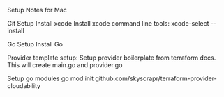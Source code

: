 
Setup Notes for Mac

Git Setup
Install xcode
Install xcode command line tools:
    xcode-select --install

Go Setup
Install Go

Provider template setup:
Setup provider boilerplate from terraform docs. This will create main.go and provider.go

Setup go modules
go mod init github.com/skyscrapr/terraform-provider-cloudability



